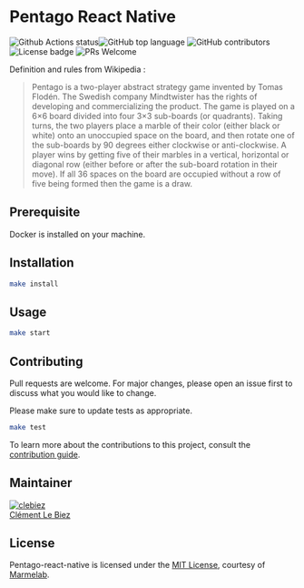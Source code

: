 # Pentago React Native

![Github Actions status](https://github.com/marmelab/pentaog-react-native/workflows/test/badge.svg)![GitHub top language](https://img.shields.io/github/languages/top/marmelab/pentago-react-native.svg) ![GitHub contributors](https://img.shields.io/github/contributors/marmelab/pentago-react-native.svg) ![License badge](https://img.shields.io/github/license/marmelab/pentago-react-native.svg) ![PRs Welcome](https://img.shields.io/badge/PRs-welcome-brightgreen.svg)

Definition and rules from Wikipedia :

> Pentago is a two-player abstract strategy game invented by Tomas Flodén. The Swedish company Mindtwister has the rights of developing and commercializing the product. The game is played on a 6×6 board divided into four 3×3 sub-boards (or quadrants). Taking turns, the two players place a marble of their color (either black or white) onto an unoccupied space on the board, and then rotate one of the sub-boards by 90 degrees either clockwise or anti-clockwise. A player wins by getting five of their marbles in a vertical, horizontal or diagonal row (either before or after the sub-board rotation in their move). If all 36 spaces on the board are occupied without a row of five being formed then the game is a draw.

## Prerequisite

Docker is installed on your machine.

## Installation

```bash
make install
```

## Usage

```bash
make start
```

## Contributing

Pull requests are welcome. For major changes, please open an issue first to discuss what you would like to change.

Please make sure to update tests as appropriate.

```bash
make test
```

To learn more about the contributions to this project, consult the [contribution guide](/.github/CONTRIBUTING.md).

## Maintainer

[![clebiez](https://avatars.githubusercontent.com/u/12797391?s=96&v=4)](https://github.com/clebiez)  
[Clément Le Biez](https://github.com/clebiez)

## License

Pentago-react-native is licensed under the [MIT License](LICENSE), courtesy of [Marmelab](http://marmelab.com).

